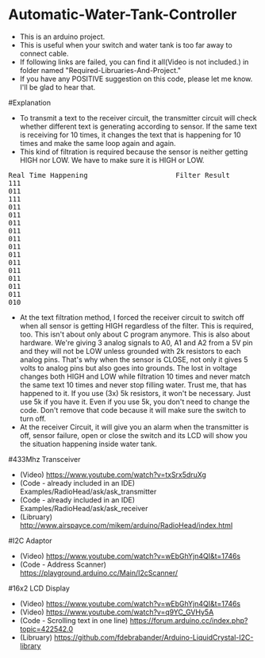 # Automatic-Water-Tank-Controller
- This is an arduino project.
- This is useful when your switch and water tank is too far away to connect cable.
- If following links are failed, you can find it all(Video is not included.) in folder named "Required-Libruaries-And-Project."
- If you have any POSITIVE suggestion on this code, please let me know. I'll be glad to hear that.

#Explanation
- To transmit a text to the receiver circuit, the transmitter circuit will check whether different text is generating according to sensor. If the same text is receiving for 10 times, it changes the text that is happening for 10 times and make the same loop again and again. 
- This kind of filtration is required because the sensor is neither getting HIGH nor LOW. We have to make sure it is HIGH or LOW.
<pre>
Real Time Happening						Filter Result
111															111
011															111
111															111
011															111
011															111
011															111
011															111
011															111
011															111
011															111
011															111
011															111
011															111
011															111
011															011
010															011
</pre>
- At the text filtration method, I forced the receiver circuit to switch off when all sensor is getting HIGH regardless of the filter. This is required, too. This isn't about only about C program anymore. This is also about hardware. We're giving 3 analog signals to A0, A1 and A2 from a 5V pin and they will not be LOW unless grounded with 2k resistors to each analog pins. That's why when the sensor is CLOSE, not only it gives 5 volts to analog pins but also goes into grounds. The lost in voltage changes both HIGH and LOW while filtration 10 times and never match the same text 10 times and never stop filling water. Trust me, that has happened to it. If you use (3x) 5k resistors, it won't be necessary. Just use 5k if you have it. Even if you use 5k, you don't need to change the code. Don't remove that code because it will make sure the switch to turn off.
- At the receiver Circuit, it will give you an alarm when the transmitter is off, sensor failure, open or close the switch and its LCD will show you the situation happening inside water tank.

#433Mhz Transceiver
- (Video) https://www.youtube.com/watch?v=txSrx5druXg
- (Code - already included in an IDE) Examples/RadioHead/ask/ask_transmitter
- (Code - already included in an IDE) Examples/RadioHead/ask/ask_receiver
- (Libruary) http://www.airspayce.com/mikem/arduino/RadioHead/index.html

#I2C Adaptor
- (Video) https://www.youtube.com/watch?v=wEbGhYjn4QI&t=1746s
- (Code - Address Scanner) https://playground.arduino.cc/Main/I2cScanner/

#16x2 LCD Display
- (Video) https://www.youtube.com/watch?v=wEbGhYjn4QI&t=1746s
- (Video) https://www.youtube.com/watch?v=q9YC_GVHy5A
- (Code - Scrolling text in one line) https://forum.arduino.cc/index.php?topic=422542.0
- (Libruary) https://github.com/fdebrabander/Arduino-LiquidCrystal-I2C-library
